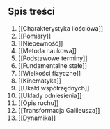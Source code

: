 ## Spis treści
1. [[Charakterystyka ilościowa]]
2. [[Pomiary]]
3. [[Niepewność]]
4. [[Metoda naukowa]]
5. [[Podstawowe terminy]]
6. [[Fundamentalne stałe]]
7. [[Wielkości fizyczne]]
8. [[Kinematyka]]
9. [[Ukałd współrzędnych]]
10. [[Układy odniesienia]]
11. [[Opis ruchu]]
12. [[Transformacja Galileusza]]
13. [[Dynamika]]